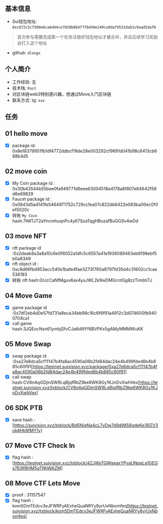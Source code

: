 ## 基本信息
- Sui钱包地址: `0xc6f2c5cf500e0ca6d44ce7028b0b4f7f8d49e249ca9daf9531dab1c9aad5daf6`
> 首次参与需要完成第一个任务注册好钱包地址才被合并，并且后续学习奖励会打入这个地址
- github: `dlongx`

## 个人简介
- 工作经验: 无
- 技术栈: `Rust` 
- 对区块链web3特别感兴趣，想通过Move入门区块链
- 联系方式: tg: `xxx` 

## 任务

##   01 hello move  
- [x] package id: 0x8e18379951fb1df4772ddbcf19de28e003292cf9691d041b98c6413cb688b4d5

##   02 move coin
- [x] My Coin package id : 0x30b43544b55bee0fa949771d6eee63004518a4178a8f807e64642f59d6e69829
- [x] Faucet package id : 0x0843d5a4141fe5464971752c729ccfea07c822db6422e083ba00ec0f0ef5020c
- [x] 转账 `My Coin` hash:7tMTJT2aYncmhuqnPc4y67SzaTqgHBuzafBuGGSv4wDd

##   03 move NFT
- [x] nft package id :0x2deab8a3a8a10c6e0f6052a1dfc5c6557a41e1936089463eb6f98ebf5b0a8349
- [x] nft object id : 0xc8d66fbd953acc540e1bafe4fae3273f760a8797fd35d4c31602cc1cae536183
- [x] 转账 nft  hash:GtJcCaNfMguv6ax4ysJWL2k9wDMGcntGg8zzTimbtiTJ

##   04 Move Game
- [x] game package id :0x7df2eb4d0e57fd731a8eca34bb98c16c6f6f91a4912c3d074600fb9400704ca1
- [x] call game hash:3JQEocNsn61ymbjSfvCJa6dNYf6BVFKx5gAMyMMMWuKK

##   05 Move Swap
- [x] swap package id :0xa27e8dca5cf11147b4fa8ac4590a06b2fd84dac24e4b499fded6b4b885c60f91[https://testnet.suivision.xyz/package/0xa27e8dca5cf11147b4fa8ac4590a06b2fd84dac24e4b499fded6b4b885c60f91]
- [x] call swap hash:CV8nAqGDjinSW9LqBjqfRbZ9ke6WK8Gy1KJnDvXwhVex[https://testnet.suivision.xyz/txblock/CV8nAqGDjinSW9LqBjqfRbZ9ke6WK8Gy1KJnDvXwhVex]

##   06 SDK PTB
- [X] save hash :[https://suivision.xyz/txblock/Bd5NiqNa4cL7yDw7d9diMS8gdeKe39ZV3ok4Hb9fMY1y]

## 07 Move CTF Check In
- [X] flag hash :[https://testnet.suivision.xyz/txblock/4ZJWsTGWgeaxYPvaUNqeLe1GEGs7Ej9f8HM5gTNhWAZM]
## 08 Move CTF Lets Move

- [x] proof : 31157547
- [x] flag hash : kom5DmTEdcv3eJFWRFyAExheQuaNRYy8yrUxNbomfeq[https://testnet.suivision.xyz/txblock/kom5DmTEdcv3eJFWRFyAExheQuaNRYy8yrUxNbomfeq]